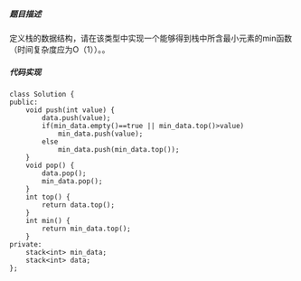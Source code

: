 ##### 题目描述
定义栈的数据结构，请在该类型中实现一个能够得到栈中所含最小元素的min函数（时间复杂度应为O（1））。。


##### 代码实现
```
class Solution {
public:
    void push(int value) {
        data.push(value);
        if(min_data.empty()==true || min_data.top()>value)
            min_data.push(value);
        else
            min_data.push(min_data.top());
    }
    void pop() {
        data.pop();
        min_data.pop();
    }
    int top() {
        return data.top();
    }
    int min() {
        return min_data.top();
    }
private:
    stack<int> min_data;
    stack<int> data;
};

 ```     

